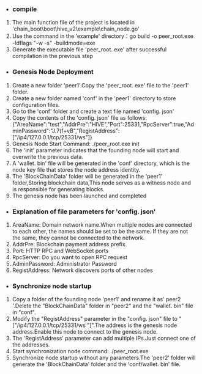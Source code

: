 * ### compile

1. The main function file of the project is located in 'chain\_boot\\boot\\hive\_v2\\example\\chain\_node.go'
2. Use the command in the 'example' directory：go build -o peer\_root.exe -ldflags "-w -s" -buildmode=exe
3. Generate the executable file 'peer\_root. exe' after successful compilation in the previous step



* ### Genesis Node Deployment

1. Create a new folder 'peer1'.Copy the 'peer\_root. exe' file to the 'peer1' folder.
2. Create a new folder named 'conf' in the 'peer1' directory to store configuration files.
3. Go to the 'conf' folder and create a text file named 'config. json'
4. Copy the contents of the 'config. json' file as follows:
   {"AreaName":"test","AddrPre":"HIVE","Port":25331,"RpcServer":true,"AdminPassword":"J.7(f+vB","RegistAddress":\["/ip4/127.0.0.1/tcp/25331/ws"]}
5. Genesis Node Start Command: ./peer\_root.exe init
6. The 'init' parameter indicates that the founding node will start and overwrite the previous data.
7. A 'wallet. bin' file will be generated in the 'conf' directory, which is the node key file that stores the node address identity.
8. The 'BlockChainData' folder will be generated in the 'peer1' folder,Storing blockchain data,This node serves as a witness node and is responsible for generating blocks.
9. The genesis node has been launched and completed



* ### Explanation of file parameters for 'config. json'

1. AreaName: Domain network name.When multiple nodes are connected to each other, the names should be set to be the same. If they are not the same, they cannot be connected to the network.
2. AddrPre: Blockchain payment address prefix.
3. Port: HTTP RPC and WebSocket ports
4. RpcServer: Do you want to open RPC request
5. AdminPassword: Administrator Password
6. RegistAddress: Network discovers ports of other nodes



* ### Synchronize node startup

1. Copy a folder of the founding node 'peer1' and rename it as' peer2 '.Delete the "BlockChainData" folder in "peer2" and the "wallet. bin" file in "conf".
2. Modify the "RegistAddress" parameter in the "config. json" file to "\["/ip4/127.0.0.1/tcp/25331/ws "]".The address is the genesis node address.Enable this node to connect to the genesis node.
3. The 'RegistAddress' parameter can add multiple IPs.Just connect one of the addresses.
4. Start synchronization node command: ./peer\_root.exe
5. Synchronize node startup without any parameters.The 'peer2' folder will generate the 'BlockChainData' folder and the 'conf/wallet. bin' file.
